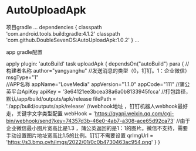 # AutoUploadApk
项目gradle
...
 dependencies {
      classpath 'com.android.tools.build:gradle:4.1.2'
      classpath 'com.github.DoubleSevenOS:AutoUploadApk:1.0.2'
 }
...


app gradle配置

apply plugin: 'autoBuild'
task uploadApk {
    dependsOn("autoBuild")
    para {
        //构建者名称
        author="yangyanghu"
        //发送消息的类型（0，钉钉。1：企业微信）
        msgType="1"    
        //APP名称
        appName="LoveMedia"
        appVersion="1.1.0"
        appCode="111"
        //蒲公英平台ApiKey
        apiKey = '3e64121ee3bcea38a6a0b8133945fcca'
        //打包路径，默认/app/build/outputs/apk/release
        filePath = './app/build/outputs/apk/release'
        //webhook地址 ，钉钉机器人webhook最好走，关键字文字类型配置
        webHook = 'https://qyapi.weixin.qq.com/cgi-bin/webhook/send?key=74357d3b-46e0-4ab7-a308-ace65d92ca73'
        //由于企业微信最小图片宽高比是1.3 ，蒲公英返回的是1：1的图片。微信不支持，需要手动设置图片地址宽高比1.5的比例。钉钉不需要设置
        qrImgUrl = 'https://s3.bmp.ovh/imgs/2022/01/0c0b4730463ac954.png'
    }
}
